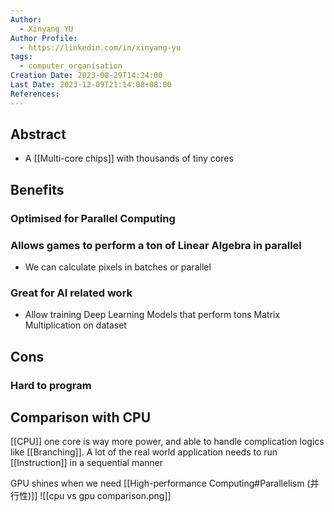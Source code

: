 ```yaml
---
Author:
  - Xinyang YU
Author Profile:
  - https://linkedin.com/in/xinyang-yu
tags:
  - computer_organisation
Creation Date: 2023-08-29T14:24:00
Last Date: 2023-12-09T21:14:08+08:00
References: 
---
```

## Abstract
- A [[Multi-core chips]] with thousands of tiny cores


## Benefits
### Optimised for Parallel Computing
### Allows games to perform a ton of Linear Algebra in parallel
- We can calculate pixels in batches or parallel 
### Great for AI related work
- Allow training Deep Learning Models that perform tons Matrix Multiplication on dataset

## Cons
### Hard to program

## Comparison with CPU
[[CPU]] one core is way more power, and able to handle complication logics like [[Branching]]. A lot of the real world application needs to run [[Instruction]] in a sequential manner

GPU shines when we need [[High-performance Computing#Parallelism (并行性)]]
![[cpu vs gpu comparison.png]]




